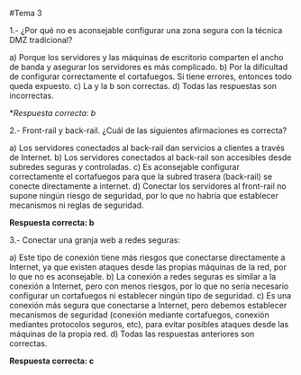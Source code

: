#Tema 3

1.- ¿Por qué no es aconsejable configurar una zona segura con la técnica DMZ tradicional?

a) Porque los servidores y las máquinas de escritorio comparten el ancho de banda y asegurar los servidores
es más complicado.
b) Por la dificultad de configurar correctamente el cortafuegos. Si tiene errores, entonces todo queda expuesto.
c) La y la b son correctas.
d) Todas las respuestas son incorrectas.

**Respuesta correcta: b*

2.- Front-rail y back-rail. ¿Cuál de las siguientes afirmaciones es correcta?

a) Los servidores conectados al back-rail dan servicios a clientes a través de Internet.
b) Los servidores conectados al back-rail son accesibles desde subredes seguras y controladas.
c) Es aconsejable configurar correctamente el cortafuegos para que la subred trasera (back-rail)
se conecte directamente a internet.
d) Conectar los servidores al front-rail no supone ningún riesgo de seguridad, por lo que no habría
que establecer mecanismos ni reglas de seguridad.

**Respuesta correcta: b**

3.- Conectar una granja web a redes seguras:

a) Este tipo de conexión tiene más riesgos que conectarse directamente a Internet, ya que 
existen ataques desde las propias máquinas de la red, por lo que no es aconsejable.
b) La conexión a redes seguras es similar a la conexión a Internet, pero con menos riesgos,
por lo que no sería necesario configurar un cortafuegos ni establecer ningún tipo de seguridad.
c) Es una conexión más segura que conectarse a Internet, pero debemos establecer mecanismos de seguridad
(conexión mediante cortafuegos, conexión mediantes protocolos seguros, etc), para evitar posibles ataques
desde las máquinas de la propia red.
d) Todas las respuestas anteriores son correctas.

**Respuesta correcta: c**

